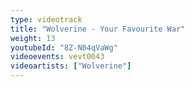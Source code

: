 ```yaml
---
type: videotrack
title: "Wolverine - Your Favourite War"
weight: 13
youtubeId: "8Z-N04qVaWg"
videoevents: vevt0043
videoartists: ["Wolverine"]
---
```

